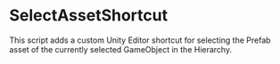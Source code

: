 # SelectAssetShortcut
This script adds a custom Unity Editor shortcut for selecting the Prefab asset of the currently selected GameObject in the Hierarchy.
